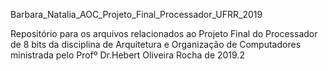 Barbara_Natalia_AOC_Projeto_Final_Processador_UFRR_2019

Repositório para os arquivos relacionados ao Projeto Final do Processador de 8 bits da disciplina de Arquitetura e Organização de Computadores ministrada pelo Profº Dr.Hebert Oliveira Rocha de 2019.2
